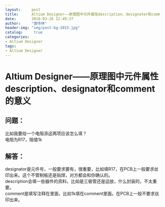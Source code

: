 ```yaml
---
layout:		post
title: 		Altium Designer——原理图中元件属性description、designator和comment的意义
date: 		2018-03-26 12:49:37
author:		"唐传林"
header-img: "img/post-bg-2015.jpg"
catalog:	 true
categories:
- Altium Designer
tags:
- Altium Designer
---
```

#  Altium Designer——原理图中元件属性description、designator和comment的意义

##  问题：

比如我要给一个电阻添这两项应该怎么填？  
电阻为R17，阻值1k

##  解答：

designator是元件号，一般要求要有，很重要，比如填R17，在PCB上一般要求丝印出来。这个不管制板还是贴焊，对方都会和你确认的。  
description会填一些器件的资料，比如是三极管还是运放，什么封装的，不太重要。  
comment是填写注释在里面，比如1k填在comment里面。在PCB上一般不要求丝印出来。

